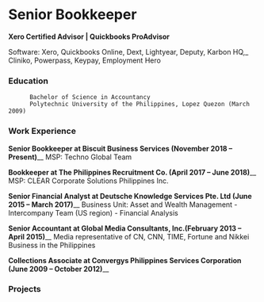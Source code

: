 # Senior Bookkeeper 
**Xero Certified Advisor | Quickbooks ProAdvisor**

Software: Xero, Quickbooks Online, Dext, Lightyear, Deputy, Karbon HQ,_ 
          Cliniko, Powerpass, Keypay, Employment Hero

### Education
          Bachelor of Science in Accountancy 
          Polytechnic University of the Philippines, Lopez Quezon (March 2009)

### Work Experience

**Senior Bookkeeper at Biscuit Business Services (November 2018 – Present)**__
MSP: Techno Global Team 

**Bookkeeper at The Philippines Recruitment Co. (April 2017 – June 2018)**__
MSP: CLEAR Corporate Solutions Philippines Inc.

**Senior Financial Analyst at Deutsche Knowledge Services Pte. Ltd (June 2015 – March 2017)**__
Business Unit: Asset and Wealth Management - Intercompany Team (US region) - Financial Analysis

**Senior Accountant at Global Media Consultants, Inc.(February 2013 – April 2015)**__
Media representative of CN, CNN, TIME, Fortune and Nikkei Business in the Philippines

**Collections Associate at Convergys Philippines Services Corporation (June 2009 – October 2012)**__


### Projects
